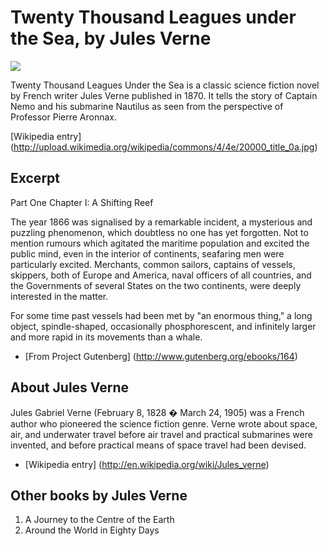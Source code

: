# Twenty Thousand Leagues under the Sea, by Jules Verne

![](http://upload.wikimedia.org/wikipedia/commons/4/4e/20000_title_0a.jpg)

Twenty Thousand Leagues Under the Sea is a classic science fiction novel by French writer Jules Verne published in 1870. It tells the story of Captain Nemo and his submarine Nautilus as seen from the perspective of Professor Pierre Aronnax.

[Wikipedia entry] (http://upload.wikimedia.org/wikipedia/commons/4/4e/20000_title_0a.jpg)



## Excerpt

Part One
Chapter I: A Shifting Reef

The year 1866 was signalised by a remarkable incident, a mysterious and puzzling phenomenon, which doubtless no one has yet forgotten. Not to mention rumours which agitated the maritime population and excited the public mind, even in the interior of continents, seafaring men were particularly excited. Merchants, common sailors, captains of vessels, skippers, both of Europe and America, naval officers of all countries, and the Governments of several States on the two continents, were deeply interested in the matter.

For some time past vessels had been met by "an enormous thing," a long object, spindle-shaped, occasionally phosphorescent, and infinitely larger and more rapid in its movements than a whale.

- [From Project Gutenberg] (http://www.gutenberg.org/ebooks/164) 

## About Jules Verne

Jules Gabriel Verne (February 8, 1828 � March 24, 1905) was a French author who pioneered the science fiction genre. Verne wrote about space, air, and underwater travel before air travel and practical submarines were invented, and before practical means of space travel had been devised.

- [Wikipedia entry] (http://en.wikipedia.org/wiki/Jules_verne)

## Other books by Jules Verne

1.	A Journey to the Centre of the Earth
2.	Around the World in Eighty Days
